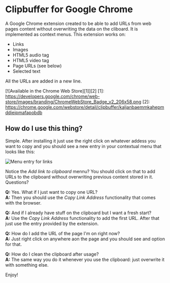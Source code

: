 Clipbuffer for Google Chrome
============================

A Google Chrome extension created to be able to add URLs from web pages content
without overwriting the data on the cliboard. It is implemented as context
menus. This extension works on:

* Links
* Images
* HTML5 audio tag
* HTML5 video tag
* Page URLs (see below)
* Selected text

All the URLs are added in a new line.

[![Available in the Chrome Web Store][1]][2]
[1]: https://developers.google.com/chrome/web-store/images/branding/ChromeWebStore_Badge_v2_206x58.png
[2]: https://chrome.google.com/webstore/detail/clipbuffer/kaljanbaemmkahepmddieipmafapobdb

## How do I use this thing?

Simple. After installing it just use the right click on whatever addess you want
to copy and you should see a new entry in your contextual menu that looks like
this:

![Menu entry for links](https://dl.dropbox.com/u/5226030/Clipbuffer/linkMenu.png "Menu entry for links")

Notice the _Add link to clipboard_ mennu? You should click on that to add URLs
to the clipboard without overwriting previous content stored in it. Questions?

**Q:** Yes. What if I just want to copy one URL?  
**A:** Then you should use the _Copy Link Address_ functionality that comes with the browser.

**Q:** And if I already have stuff on the clipboard but I want a fresh start?  
**A:** Use the _Copy Link Address_ functionality to add the first URL. After that just use
the entry provided by the extension.

**Q:** How do I add the URL of the page I'm on right now?  
**A:** Just right click on anywhere aon the page and you should see and option for that.

**Q:** How do I clean the clipboard after usage?  
**A:** The same way you do it whenever you use the clipboard: just overwrite it with
something else.

Enjoy!
